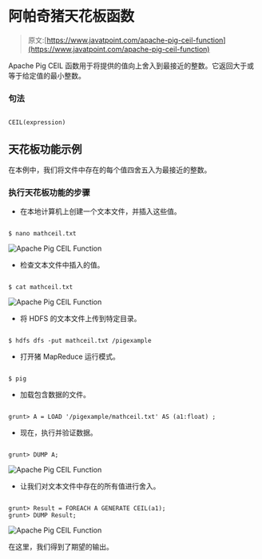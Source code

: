 # 阿帕奇猪天花板函数

> 原文:[https://www.javatpoint.com/apache-pig-ceil-function](https://www.javatpoint.com/apache-pig-ceil-function)

Apache Pig CEIL 函数用于将提供的值向上舍入到最接近的整数。它返回大于或等于给定值的最小整数。

### 句法

```

CEIL(expression)

```

## 天花板功能示例

在本例中，我们将文件中存在的每个值四舍五入为最接近的整数。

### 执行天花板功能的步骤

*   在本地计算机上创建一个文本文件，并插入这些值。

```

$ nano mathceil.txt

```

![Apache Pig CEIL Function](../Images/47922d31e0e9608f74eaacc989cf8991.png)

*   检查文本文件中插入的值。

```

$ cat mathceil.txt

```

![Apache Pig CEIL Function](../Images/9adaa6cd9c73af86db7f375e9f06c9f7.png)

*   将 HDFS 的文本文件上传到特定目录。

```

$ hdfs dfs -put mathceil.txt /pigexample

```

*   打开猪 MapReduce 运行模式。

```

$ pig

```

*   加载包含数据的文件。

```

grunt> A = LOAD '/pigexample/mathceil.txt' AS (a1:float) ;

```

*   现在，执行并验证数据。

```

grunt> DUMP A;

```

![Apache Pig CEIL Function](../Images/4800375727f36f5c66e7f7a9c59784b0.png)

*   让我们对文本文件中存在的所有值进行舍入。

```

grunt> Result = FOREACH A GENERATE CEIL(a1);
grunt> DUMP Result;

```

![Apache Pig CEIL Function](../Images/cc00cf9efa6cd0d04de8052c4626ff3a.png)

在这里，我们得到了期望的输出。